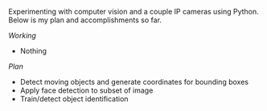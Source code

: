 Experimenting with computer vision and a couple IP cameras using
Python. Below is my plan and accomplishments so far.

_Working_
* Nothing

_Plan_
* Detect moving objects and generate coordinates for bounding boxes
* Apply face detection to subset of image
* Train/detect object identification
